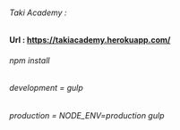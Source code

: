 ###### Taki Academy :
#### Url : https://takiacademy.herokuapp.com/
###### npm install
###### development = gulp
###### production = NODE_ENV=production gulp
